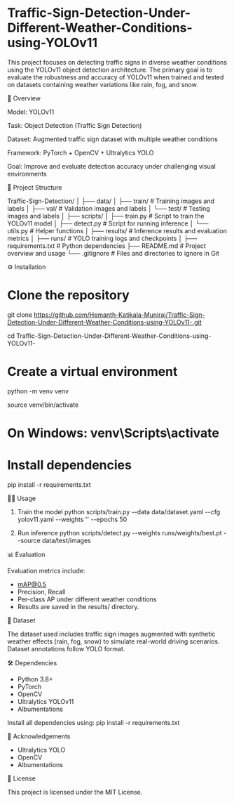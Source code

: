 # Traffic-Sign-Detection-Under-Different-Weather-Conditions-using-YOLOv11

This project focuses on detecting traffic signs in diverse weather conditions using the YOLOv11 object detection architecture. The primary goal is to evaluate the robustness and accuracy of YOLOv11 when trained and tested on datasets containing weather variations like rain, fog, and snow.

🧠 Overview

Model: YOLOv11

Task: Object Detection (Traffic Sign Detection)

Dataset: Augmented traffic sign dataset with multiple weather conditions

Framework: PyTorch + OpenCV + Ultralytics YOLO

Goal: Improve and evaluate detection accuracy under challenging visual environments

📁 Project Structure

Traffic-Sign-Detection/
│
├── data/
│   ├── train/         # Training images and labels
│   ├── val/           # Validation images and labels
│   └── test/          # Testing images and labels
│
├── scripts/
│   ├── train.py       # Script to train the YOLOv11 model
│   ├── detect.py      # Script for running inference
│   └── utils.py       # Helper functions
│
├── results/           # Inference results and evaluation metrics
│
├── runs/              # YOLO training logs and checkpoints
│
├── requirements.txt   # Python dependencies
├── README.md          # Project overview and usage
└── .gitignore         # Files and directories to ignore in Git

⚙️ Installation

# Clone the repository

git clone https://github.com/Hemanth-Katikala-Muniraj/Traffic-Sign-Detection-Under-Different-Weather-Conditions-using-YOLOv11-.git

cd Traffic-Sign-Detection-Under-Different-Weather-Conditions-using-YOLOv11-

# Create a virtual environment 

python -m venv venv

source venv/bin/activate  

# On Windows: venv\Scripts\activate

# Install dependencies
pip install -r requirements.txt

🏃‍♂️ Usage

1. Train the model
python scripts/train.py --data data/dataset.yaml --cfg yolov11.yaml --weights '' --epochs 50

2. Run inference
python scripts/detect.py --weights runs/weights/best.pt --source data/test/images

📊 Evaluation

Evaluation metrics include:

- mAP@0.5
- Precision, Recall
- Per-class AP under different weather conditions
- Results are saved in the results/ directory.

🧪 Dataset

The dataset used includes traffic sign images augmented with synthetic weather effects (rain, fog, snow) to simulate real-world driving scenarios. Dataset annotations follow YOLO format.

🛠️ Dependencies

- Python 3.8+
- PyTorch
- OpenCV
- Ultralytics YOLOv11
- Albumentations

Install all dependencies using:
pip install -r requirements.txt

📌 Acknowledgements

- Ultralytics YOLO
- OpenCV
- Albumentations

📃 License

This project is licensed under the MIT License.
